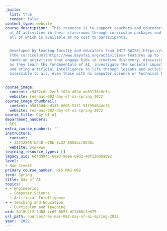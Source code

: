 ```yaml
---
_build:
  list: true
  render: false
content_type: website
course_description: 'This resource is to support teachers and educators to run Day
  of AI activities in their classrooms through curriculum packages and teacher training,
  all of which is available at no cost to participants.


  Developed by leading faculty and educators from [MIT RAISE](https://raise.mit.edu/),
  [the curriculum](https://www.dayofai.org/activities) features up to four hours of
  hands-on activities that engage kids in creative discovery, discussion, and play
  as they learn the fundamentals of AI, investigate the societal impact of these technologies,
  and bring artificial intelligence to life through lessons and activities that are
  accessible to all, even those with no computer science or technical background.

  '
course_image:
  content: c9452c8c-2ee3-102b-d624-de89178e0c3a
  website: res-mas-002-day-of-ai-spring-2022
course_image_thumbnail:
  content: b50f3d4d-d143-0005-53f1-91f95d844c31
  website: res-mas-002-day-of-ai-spring-2022
course_title: Day of AI
department_numbers:
- RES
extra_course_numbers: ''
instructors:
  content:
  - 12212598-b448-e70b-1c32-5555dcf0248c
  website: ocw-www
learning_resource_types: []
legacy_uid: 6d4dd94c-6983-90ea-69d2-40f220d8a892
level:
- Non Credit
primary_course_number: RES.MAS-002
term: Spring
title: Day of AI
topics:
- - Engineering
  - Computer Science
  - Artificial Intelligence
- - Teaching and Education
  - Curriculum and Teaching
uid: 8d18c2f2-7d08-4cd9-8b53-d21466c2e079
url_path: courses/res-mas-002-day-of-ai-spring-2022
year: '2022'
---
```

